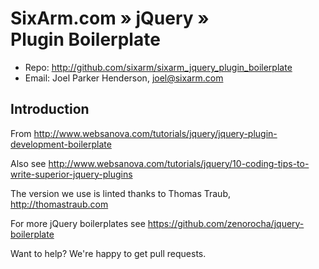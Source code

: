 # SixArm.com » jQuery » <br> Plugin Boilerplate

* Repo: <http://github.com/sixarm/sixarm_jquery_plugin_boilerplate>
* Email: Joel Parker Henderson, <joel@sixarm.com>


## Introduction

From <http://www.websanova.com/tutorials/jquery/jquery-plugin-development-boilerplate>

Also see <http://www.websanova.com/tutorials/jquery/10-coding-tips-to-write-superior-jquery-plugins>

The version we use is linted thanks to Thomas Traub, <http://thomastraub.com>

For more jQuery boilerplates see <https://github.com/zenorocha/jquery-boilerplate>

Want to help? We're happy to get pull requests.


